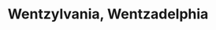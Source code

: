 ---
pid: RS171
title: Wentzylvania, Wentzadelphia
location_transcription: City Hall
zipcode: '19121'
outside_phl: 
neighborhood: Brewerytown
age: '20'
age_range: 20-29
instagram: 
image_file_name: RS_171.jpg
proposal_transcription: Carson Wentz monument
topic: Figure,Philadelphia,Sports
topic_summary: 0, 0, 0
type: Other No Form
keywords_other: 
credit: 
image_labels: 
twitter: 
facebook: 
permalink: "/monuments/rs171/"
layout: item-page
---